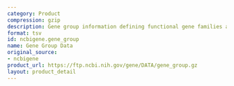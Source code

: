 ```yaml
---
category: Product
compression: gzip
description: Gene group information defining functional gene families and clusters
format: tsv
id: ncbigene.gene_group
name: Gene Group Data
original_source:
- ncbigene
product_url: https://ftp.ncbi.nih.gov/gene/DATA/gene_group.gz
layout: product_detail
---
```

